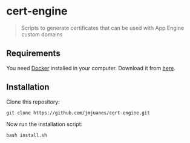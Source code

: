 # cert-engine

> Scripts to generate certificates that can be used with App Engine custom domains

## Requirements 

You need [Docker](https://www.docker.com/) installed in your computer. Download it from [here](https://store.docker.com/search?offering=community&q=&type=edition).

## Installation 

Clone this repository:

```
git clone https://github.com/jmjuanes/cert-engine.git 
```

Now run the installation script: 

```
bash install.sh
```


